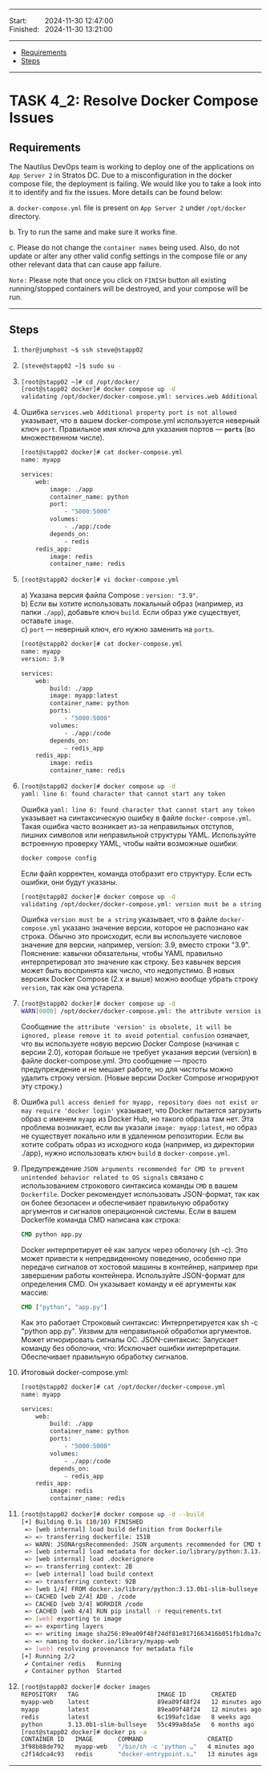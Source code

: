 
------------------------------

Start: &nbsp;&nbsp;&nbsp;&nbsp;&nbsp;&nbsp;&nbsp;&nbsp;2024-11-30 12:47:00  
Finished: &nbsp;&nbsp;2024-11-30 13:21:00

------------------------------

- [Requirements](#requirements)
- [Steps](#steps)

------------------------------

# TASK 4_2: Resolve Docker Compose Issues

## Requirements

The Nautilus DevOps team is working to deploy one of the applications on `App Server 2` in Stratos DC.
Due to a misconfiguration in the docker compose file, the deployment is failing.
We would like you to take a look into it to identify and fix the issues.
More details can be found below:

a. `docker-compose.yml` file is present on `App Server 2` under `/opt/docker` directory.

b. Try to run the same and make sure it works fine.

c. Please do not change the `container names` being used. Also, do not update or alter any other valid config settings in the compose file or any other relevant data that can cause app failure.

`Note:` Please note that once you click on `FINISH` button all existing running/stopped containers will be destroyed, and your compose will be run.

------------------------------

## Steps

1. ```bash
   thor@jumphost ~$ ssh steve@stapp02
   ```
2. ```bash
   [steve@stapp02 ~]$ sudo su -
   ```
3. ```bash
   [root@stapp02 ~]# cd /opt/docker/
   [root@stapp02 docker]# docker compose up -d
   validating /opt/docker/docker-compose.yml: services.web Additional property port is not allowed
   ```
4. Ошибка `services.web Additional property port is not allowed` указывает, что в вашем docker-compose.yml используется неверный ключ `port`.
   Правильное имя ключа для указания портов — **`ports`** (во множественном числе).
   ```bash
   [root@stapp02 docker]# cat docker-compose.yml 
   name: myapp

   services:
       web:
           image: ./app
           container_name: python
           port:
               - "5000:5000"
           volumes:
               - ./app:/code
           depends_on:
               - redis
       redis_app:
           image: redis
           container_name: redis
   ```
5. ```bash
   [root@stapp02 docker]# vi docker-compose.yml
   ```
   
   a) Указана версия файла Compose : `version: "3.9"`.  
   b) Если вы хотите использовать локальный образ (например, из папки `./app`), добавьте ключ `build`. Если образ уже существует, оставьте `image`.  
   c) `port` — неверный ключ, его нужно заменить на `ports`.  

   ```bash
   [root@stapp02 docker]# cat docker-compose.yml 
   name: myapp
   version: 3.9
   
   services:
       web:
           build: ./app
           image: myapp:latest
           container_name: python
           ports:
               - "5000:5000"
           volumes:
               - ./app:/code
           depends_on:
               - redis_app
       redis_app:
           image: redis
           container_name: redis
   ```
6. ```bash
   [root@stapp02 docker]# docker compose up -d
   yaml: line 6: found character that cannot start any token
   ```
   
   Ошибка `yaml: line 6: found character that cannot start any token` указывает на синтаксическую ошибку в файле `docker-compose.yml`.
   Такая ошибка часто возникает из-за неправильных отступов, лишних символов или неправильной структуры YAML.
   Используйте встроенную проверку YAML, чтобы найти возможные ошибки:
   ```bash
   docker compose config
   ```
   Если файл корректен, команда отобразит его структуру. Если есть ошибки, они будут указаны.
   
   ```bash
   [root@stapp02 docker]# docker compose up -d
   validating /opt/docker/docker-compose.yml: version must be a string
   ```
   Ошибка `version must be a string` указывает, что в файле `docker-compose.yml` указано значение версии, которое не распознано как строка.
   Обычно это происходит, если вы используете числовое значение для версии, например, version: 3.9, вместо строки "3.9".
   Пояснение: кавычки обязательны, чтобы YAML правильно интерпретировал это значение как строку. Без кавычек версия может быть воспринята как число, что недопустимо.
   В новых версиях Docker Compose (2.x и выше) можно вообще убрать строку `version`, так как она устарела.
   
7. ```bash
   [root@stapp02 docker]# docker compose up -d
   WARN[0000] /opt/docker/docker-compose.yml: the attribute version is obsolete, it will be ignored, please remove it to avoid potential confusion 
   ```
   Сообщение `the attribute 'version' is obsolete, it will be ignored, please remove it to avoid potential confusion` означает,
   что вы используете новую версию Docker Compose (начиная с версии 2.0), которая больше не требует указания версии (version) в файле docker-compose.yml.
   Это сообщение — просто предупреждение и не мешает работе, но для чистоты можно удалить строку version. (Новые версии Docker Compose игнорируют эту строку.)

8. Ошибка `pull access denied for myapp, repository does not exist or may require 'docker login'` указывает,
    что Docker пытается загрузить образ с именем `myapp` из Docker Hub, но такого образа там нет.
    Эта проблема возникает, если вы указали `image: myapp:latest`, но образ не существует локально или в удаленном репозитории.
    Если вы хотите собрать образ из исходного кода (например, из директории ./app), нужно использовать ключ `build` в `docker-compose.yml`.
9. Предупреждение `JSON arguments recommended for CMD to prevent unintended behavior related to OS signals` связано с использованием строкового синтаксиса команды `CMD` в вашем `Dockerfile`.
    Docker рекомендует использовать JSON-формат, так как он более безопасен и обеспечивает правильную обработку аргументов и сигналов операционной системы.
    Если в вашем Dockerfile команда CMD написана как строка:  
    ```dockerfile
    CMD python app.py
    ```
    Docker интерпретирует её как запуск через оболочку (sh -c).
    Это может привести к непредвиденному поведению, особенно при передаче сигналов от хостовой машины в контейнер,
    например при завершении работы контейнера.
    Используйте JSON-формат для определения CMD.
    Он указывает команду и её аргументы как массив:  
    ```dockerfile
    CMD ["python", "app.py"]
    ```
    Как это работает
    Строковый синтаксис: Интерпретируется как sh -c "python app.py".
    Уязвим для неправильной обработки аргументов.
    Может игнорировать сигналы ОС.
    JSON-синтаксис: Запускает команду без оболочки, что:
    Исключает ошибки интерпретации.
    Обеспечивает правильную обработку сигналов.

10. Итоговый docker-compose.yml:  
    ```bash
    [root@stapp02 docker]# cat /opt/docker/docker-compose.yml 
    name: myapp
    
    services:
        web:
            build: ./app
            container_name: python
            ports:
                - "5000:5000"
            volumes:
                - ./app:/code
            depends_on:
                - redis_app
        redis_app:
            image: redis
            container_name: redis
    ```
11. ```bash
    [root@stapp02 docker]# docker compose up -d --build
    [+] Building 0.1s (10/10) FINISHED                                                                          docker:default
     => [web internal] load build definition from Dockerfile                                                              0.0s
     => => transferring dockerfile: 151B                                                                                  0.0s
     => WARN: JSONArgsRecommended: JSON arguments recommended for CMD to prevent unintended behavior related to OS signa  0.0s
     => [web internal] load metadata for docker.io/library/python:3.13.0b1-slim-bullseye                                  0.0s
     => [web internal] load .dockerignore                                                                                 0.0s
     => => transferring context: 2B                                                                                       0.0s
     => [web internal] load build context                                                                                 0.0s
     => => transferring context: 92B                                                                                      0.0s
     => [web 1/4] FROM docker.io/library/python:3.13.0b1-slim-bullseye                                                    0.0s
     => CACHED [web 2/4] ADD . /code                                                                                      0.0s
     => CACHED [web 3/4] WORKDIR /code                                                                                    0.0s
     => CACHED [web 4/4] RUN pip install -r requirements.txt                                                              0.0s
     => [web] exporting to image                                                                                          0.0s
     => => exporting layers                                                                                               0.0s
     => => writing image sha256:89ea09f48f24df81e8171663416b051fb1dba7c99f34be65b4782e7f45a1ef6a                          0.0s
     => => naming to docker.io/library/myapp-web                                                                          0.0s
     => [web] resolving provenance for metadata file                                                                      0.0s
    [+] Running 2/2
     ✔ Container redis   Running                                                                                          0.0s 
     ✔ Container python  Started
    ```
12. ```bash
    [root@stapp02 docker]# docker images
    REPOSITORY   TAG                      IMAGE ID       CREATED          SIZE
    myapp-web    latest                   89ea09f48f24   12 minutes ago   144MB
    myapp        latest                   89ea09f48f24   12 minutes ago   144MB
    redis        latest                   6c199afc1dae   8 weeks ago      117MB
    python       3.13.0b1-slim-bullseye   55c499a8da5e   6 months ago     126MB
    [root@stapp02 docker]# docker ps -a
    CONTAINER ID   IMAGE       COMMAND                  CREATED          STATUS          PORTS                    NAMES
    3f98b88de792   myapp-web   "/bin/sh -c 'python …"   4 minutes ago    Up 3 minutes    0.0.0.0:5000->5000/tcp   python
    c2f14dca4c93   redis       "docker-entrypoint.s…"   13 minutes ago   Up 12 minutes   6379/tcp                 redis
    ```
------------------------------



